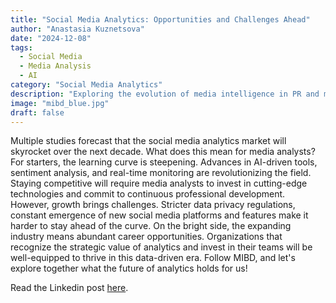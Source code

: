 ```yaml
---
title: "Social Media Analytics: Opportunities and Challenges Ahead"
author: "Anastasia Kuznetsova"
date: "2024-12-08"
tags: 
  - Social Media
  - Media Analysis
  - AI
category: "Social Media Analytics"
description: "Exploring the evolution of media intelligence in PR and marketing."
image: "mibd_blue.jpg"
draft: false
---
```

Multiple studies forecast that the social media analytics market will skyrocket over the next decade. What does this mean for media analysts?
For starters, the learning curve is steepening. Advances in AI-driven tools, sentiment analysis, and real-time monitoring are revolutionizing the field. Staying competitive will require media analysts to invest in cutting-edge technologies and commit to continuous professional development.
However, growth brings challenges. Stricter data privacy regulations, constant emergence of new social media platforms and features make it harder to stay ahead of the curve.
On the bright side, the expanding industry means abundant career opportunities. Organizations that recognize the strategic value of analytics and invest in their teams will be well-equipped to thrive in this data-driven era.
Follow MIBD, and let's explore together what the future of analytics holds for us!

Read the Linkedin post <a href="https://www.linkedin.com/posts/mi-brand-distillery_multiple-studies-forecast-that-the-social-activity-7270431141969453056-K0CM?utm_source=share&utm_medium=member_desktop">here</a>.
